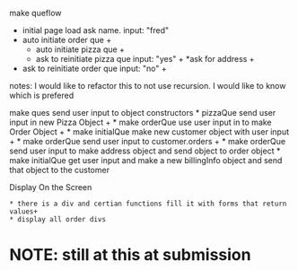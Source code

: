 make queflow
  * initial page load ask name. input: "fred"
  * auto initiate order que +
    * auto initiate pizza que +
    * ask to reinitiate pizza que input: "yes" +
  *ask for address +
  * ask to reinitiate order que input: "no" +

  notes: I would like to refactor this to not use recursion. I would like to know which is prefered

  make ques send user input to object constructors
    * pizzaQue send user input in new Pizza Object +
    * make orderQue use user input in to make Order Object +
    * make initialQue make new customer object with user input +
    * make orderQue send user input to customer.orders +
    * make orderQue send user input to make address object and send object to order object
    * make initialQue get user input and make a new billingInfo object and send that object to     the customer


  Display On the Screen

    * there is a div and certian functions fill it with forms that return values+
    * display all order divs

# NOTE: still at this at submission
